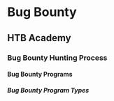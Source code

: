 # Bug Bounty
## HTB Academy
### Bug Bounty Hunting Process
#### Bug Bounty Programs
##### Bug Bounty Program Types
